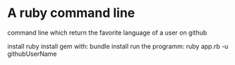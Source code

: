 # A ruby command line
command line which return the favorite language of a user on github

install ruby
install gem with: bundle install
run the programm: ruby app.rb -u githubUserName
